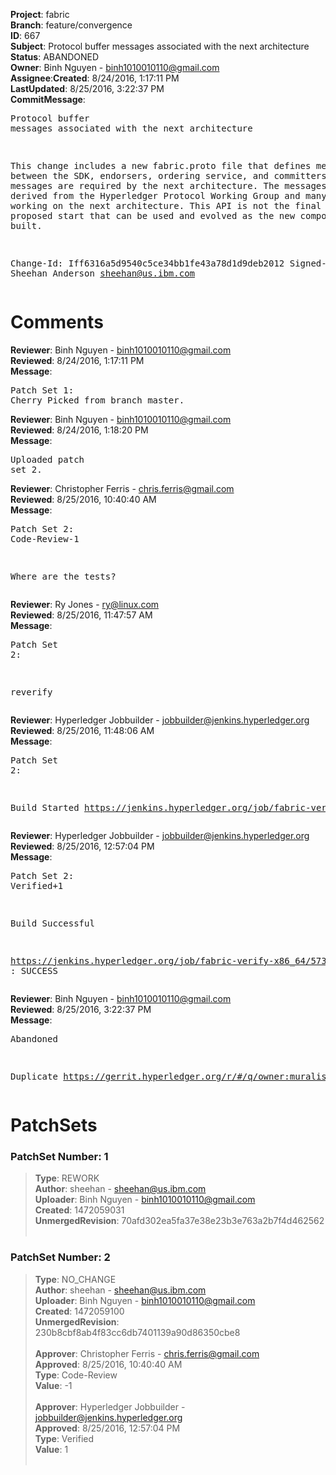 <strong>Project</strong>: fabric</br><strong>Branch</strong>: feature/convergence<br><strong>ID</strong>: 667<br><strong>Subject</strong>: Protocol buffer messages associated with the next architecture<br><strong>Status</strong>: ABANDONED<br><strong>Owner</strong>: Binh Nguyen - binh1010010110@gmail.com<br><strong>Assignee</strong>:<strong>Created</strong>: 8/24/2016, 1:17:11 PM<br><strong>LastUpdated</strong>: 8/25/2016, 3:22:37 PM<br><strong>CommitMessage</strong>:<br><pre>Protocol buffer messages associated with the next architecture

This change includes a new fabric.proto file that defines
messages between the SDK, endorsers, ordering service, and
committers. These messages are required by the next architecture.
The messages have been derived from the Hyperledger Protocol
Working Group and many others working on the next architecture.
This API is not the final form, but a proposed start that
can be used and evolved as the new components are built.

Change-Id: Iff6316a5d9540c5ce34bb1fe43a78d1d9deb2012
Signed-off-by: Sheehan Anderson <sheehan@us.ibm.com>
</pre><h1>Comments</h1><strong>Reviewer</strong>: Binh Nguyen - binh1010010110@gmail.com<br><strong>Reviewed</strong>: 8/24/2016, 1:17:11 PM<br><strong>Message</strong>: <pre>Patch Set 1: Cherry Picked from branch master.</pre><strong>Reviewer</strong>: Binh Nguyen - binh1010010110@gmail.com<br><strong>Reviewed</strong>: 8/24/2016, 1:18:20 PM<br><strong>Message</strong>: <pre>Uploaded patch set 2.</pre><strong>Reviewer</strong>: Christopher Ferris - chris.ferris@gmail.com<br><strong>Reviewed</strong>: 8/25/2016, 10:40:40 AM<br><strong>Message</strong>: <pre>Patch Set 2: Code-Review-1

Where are the tests?</pre><strong>Reviewer</strong>: Ry Jones - ry@linux.com<br><strong>Reviewed</strong>: 8/25/2016, 11:47:57 AM<br><strong>Message</strong>: <pre>Patch Set 2:

reverify</pre><strong>Reviewer</strong>: Hyperledger Jobbuilder - jobbuilder@jenkins.hyperledger.org<br><strong>Reviewed</strong>: 8/25/2016, 11:48:06 AM<br><strong>Message</strong>: <pre>Patch Set 2:

Build Started https://jenkins.hyperledger.org/job/fabric-verify-x86_64/573/</pre><strong>Reviewer</strong>: Hyperledger Jobbuilder - jobbuilder@jenkins.hyperledger.org<br><strong>Reviewed</strong>: 8/25/2016, 12:57:04 PM<br><strong>Message</strong>: <pre>Patch Set 2: Verified+1

Build Successful 

https://jenkins.hyperledger.org/job/fabric-verify-x86_64/573/ : SUCCESS</pre><strong>Reviewer</strong>: Binh Nguyen - binh1010010110@gmail.com<br><strong>Reviewed</strong>: 8/25/2016, 3:22:37 PM<br><strong>Message</strong>: <pre>Abandoned

Duplicate https://gerrit.hyperledger.org/r/#/q/owner:muralisr%2540us.ibm.com+status:open</pre><h1>PatchSets</h1><h3>PatchSet Number: 1</h3><blockquote><strong>Type</strong>: REWORK<br><strong>Author</strong>: sheehan - sheehan@us.ibm.com<br><strong>Uploader</strong>: Binh Nguyen - binh1010010110@gmail.com<br><strong>Created</strong>: 1472059031<br><strong>UnmergedRevision</strong>: 70afd302ea5fa37e38e23b3e763a2b7f4d462562<br><br></blockquote><h3>PatchSet Number: 2</h3><blockquote><strong>Type</strong>: NO_CHANGE<br><strong>Author</strong>: sheehan - sheehan@us.ibm.com<br><strong>Uploader</strong>: Binh Nguyen - binh1010010110@gmail.com<br><strong>Created</strong>: 1472059100<br><strong>UnmergedRevision</strong>: 230b8cbf8ab4f83cc6db7401139a90d86350cbe8<br><br><strong>Approver</strong>: Christopher Ferris - chris.ferris@gmail.com<br><strong>Approved</strong>: 8/25/2016, 10:40:40 AM<br><strong>Type</strong>: Code-Review<br><strong>Value</strong>: -1<br><br><strong>Approver</strong>: Hyperledger Jobbuilder - jobbuilder@jenkins.hyperledger.org<br><strong>Approved</strong>: 8/25/2016, 12:57:04 PM<br><strong>Type</strong>: Verified<br><strong>Value</strong>: 1<br><br></blockquote>